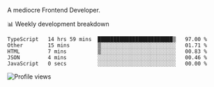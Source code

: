 A mediocre Frontend Developer.

📊 Weekly development breakdown
<!--START_SECTION:waka-->

```text
TypeScript   14 hrs 59 mins  ████████████████████████▒   97.00 %
Other        15 mins         ▒░░░░░░░░░░░░░░░░░░░░░░░░   01.71 %
HTML         7 mins          ▒░░░░░░░░░░░░░░░░░░░░░░░░   00.83 %
JSON         4 mins          ░░░░░░░░░░░░░░░░░░░░░░░░░   00.46 %
JavaScript   0 secs          ░░░░░░░░░░░░░░░░░░░░░░░░░   00.00 %
```

<!--END_SECTION:waka-->

<img src="https://gpvc.arturio.dev/iqbalfasri" alt="Profile views"/>
